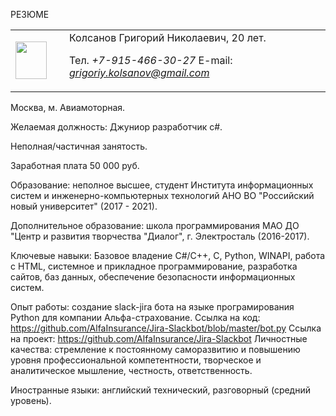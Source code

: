 
РЕЗЮМЕ 
<table border=0>
<tr>
<td width=70 heigth=80><img src="https://sun9-60.userapi.com/PxeJKT7_3UPqjReVE3O2tViTjUtkrRUz5su7yg/D42kddXqE2A.jpg" width="50" height="60" /></td> <td> Колсанов Григорий Николаевич, 20 лет.

Тел. *+7-915-466-30-27* E-mail: *grigoriy.kolsanov@gmail.com*
</td></tr>
</table>
Москва, м. Авиамоторная.

Желаемая должность: Джуниор разработчик c#.

Неполная/частичная занятость.

Заработная плата 50 000 руб.

Образование: неполное высшее, студент Института информационных систем и инженерно-компьютерных технологий АНО ВО "Российский новый университет" (2017 - 2021).

Дополнительное образование: школа программирования МАО ДО "Центр и развития творчества "Диалог", г. Электросталь (2016-2017).

Ключевые навыки: Базовое владение C#/С++, C, Python, WINAPI, работа с HTML, системное и прикладное программирование, разработка сайтов, баз данных, обеспечение безопасности информационных систем.

Опыт работы: создание slack-jira бота на языке програмирования Python для компании Альфа-страхование. Ссылка на код: https://github.com/AlfaInsurance/Jira-Slackbot/blob/master/bot.py Ссылка на проект: https://github.com/AlfaInsurance/Jira-Slackbot Личностные качества: стремление к постоянному саморазвитию и повышению уровня профессиональной компетентности, творческое и аналитическое мышление, честность, ответственность.

Иностранные языки: английский технический, разговорный (средний уровень).
